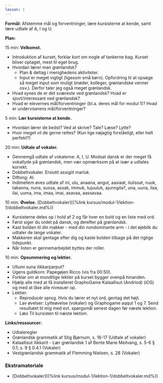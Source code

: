 ```yaml
---
lesson: 1
---
```

**Formål:** Afstemme mål og forventninger, lære kursisterne at kende, samt lære udtale af A, I og U.

**Plan:**

15 min: **Velkomst.**

- Introduktion af kurset, forklar kort om nogle af tankerne bag. Kurset bliver optaget, mest til eget brug.
- Hvordan lærer man grønlandsk?
    - Plan & deltag i menighedens aktiviteter.
    - Input er meget vigtigt (ligesom små børn). Opfordring til at opsøge så meget input som muligt (møder, kolleger, grønlandske venner osv.). Derfor taler jeg også meget grønlandsk.
- Hvad synes de er det sværeste ved grønlandsk? Hvad er sjovt/interessant ved grønlandsk?
- Hvad er elevernes mål/forventninger (bl.a. deres mål for modul 1)? Hvad er underviserens mål/forventninger?

5 min: **Lær kursisterne at kende.**

- Hvordan lærer de bedst? Ved at skrive? Tale? Læse? Lytte?
- Hvor meget vil de gerne rettes? (Kun lige nøjagtig forståeligt, eller helt perfekt?)

20 min: **Udtale af vokaler.**

- Gennemgå udtale af vokalerne: A, I, U. Modsat dansk er der meget få vokallyde på grønlandsk, men vær opmærksom på at især a udtales korrekt.
- Dobbeltvokaler. Ersiutit assigiit marluk.
- Diftong: AI.
- Indimellem øves udtale af ini, ulu, anaana, angut, aasiaat, ilulissat, nuuk, takanna, nuna, sussa, assak, immuk, tujuuluk, ajunngila?, una, uuna, ilaa, ilai, uuma, ima, imaa, imai, asavaa, aassavaa.

10 min: **Øvelse.** [Dobbeltvokaler]({%link kursus/modul-1/lektion-1/dobbeltvokaler.md%})

- Kursisterne deles op i hold af 2 og får hver en bold og en liste med ord.
- Først siger du ordet på dansk, og derefter på grønlandsk.
- Kast bolden til din makker - med din nondominante arm - i det øjeblik du udtaler de lange vokaler.
- Makkeren skal gentage efter dig og kaste bolden tilbage på det rigtige tidspunkt.
- Når listen er gennemarbejdet byttes der roller.

10 min: **Opsummering og lektier.**

- Ullumi suna ilikkarparput?
- Ugens guldkorn: Papegøjen Ricco (vis fra 00:50).
- Forklar om at mundtlige lektier på kurset bygger ovenpå hinanden.
- Hjælp alle med at få installeret GraphoGame Kalaallisut (Andriod) (iOS) og med at låse alle niveauer op.
- Lektier:
    - Reproducér sprog. Hvis du lærer et nyt ord, gentag det højt.
    - Lav øvelser: Lytteøvelse (vokaler) og Graphogame aqqut 1 og 7. Send resultatet til mig med evt. spørgsmål senest dagen før næste lektion.
    - Læs Til kursisten til næste lektion.

**Links/ressourcer:**

- Udtaleregler
- Grønlandsk grammatik af Stig Bjørnum, s. 16-17 (Udtale af vokaler)
- Kalaallisut ilikkarit - Lær grønlandsk 1 af Bente Marie Meilvang, s. 5-6 § 0.1; s. 9 § 0.4.1 (Vokaler)
- Vestgrønlandsk grammatik af Flemming Nielsen, s. 28 (Vokaler)

### Ekstramateriale

- [Dobbeltvokaler]({%link kursus/modul-1/lektion-1/dobbeltvokaler.md%})